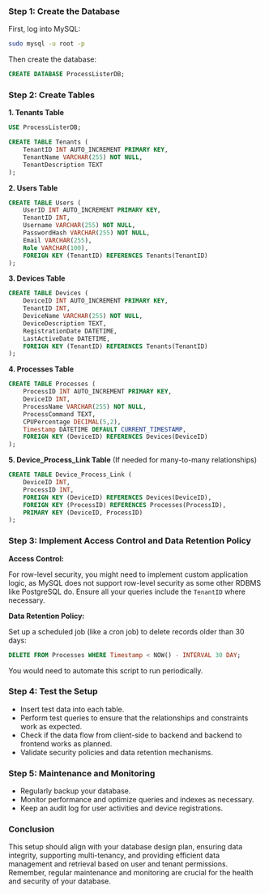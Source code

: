 ### Step 1: Create the Database

First, log into MySQL:

```bash
sudo mysql -u root -p
```

Then create the database:

```sql
CREATE DATABASE ProcessListerDB;
```

### Step 2: Create Tables

**1. Tenants Table**

```sql
USE ProcessListerDB;

CREATE TABLE Tenants (
    TenantID INT AUTO_INCREMENT PRIMARY KEY,
    TenantName VARCHAR(255) NOT NULL,
    TenantDescription TEXT
);
```

**2. Users Table**

```sql
CREATE TABLE Users (
    UserID INT AUTO_INCREMENT PRIMARY KEY,
    TenantID INT,
    Username VARCHAR(255) NOT NULL,
    PasswordHash VARCHAR(255) NOT NULL,
    Email VARCHAR(255),
    Role VARCHAR(100),
    FOREIGN KEY (TenantID) REFERENCES Tenants(TenantID)
);
```

**3. Devices Table**

```sql
CREATE TABLE Devices (
    DeviceID INT AUTO_INCREMENT PRIMARY KEY,
    TenantID INT,
    DeviceName VARCHAR(255) NOT NULL,
    DeviceDescription TEXT,
    RegistrationDate DATETIME,
    LastActiveDate DATETIME,
    FOREIGN KEY (TenantID) REFERENCES Tenants(TenantID)
);
```

**4. Processes Table**

```sql
CREATE TABLE Processes (
    ProcessID INT AUTO_INCREMENT PRIMARY KEY,
    DeviceID INT,
    ProcessName VARCHAR(255) NOT NULL,
    ProcessCommand TEXT,
    CPUPercentage DECIMAL(5,2),
    Timestamp DATETIME DEFAULT CURRENT_TIMESTAMP,
    FOREIGN KEY (DeviceID) REFERENCES Devices(DeviceID)
);
```

**5. Device_Process_Link Table** (If needed for many-to-many relationships)

```sql
CREATE TABLE Device_Process_Link (
    DeviceID INT,
    ProcessID INT,
    FOREIGN KEY (DeviceID) REFERENCES Devices(DeviceID),
    FOREIGN KEY (ProcessID) REFERENCES Processes(ProcessID),
    PRIMARY KEY (DeviceID, ProcessID)
);
```

### Step 3: Implement Access Control and Data Retention Policy

**Access Control:**

For row-level security, you might need to implement custom application logic, as MySQL does not support row-level security as some other RDBMS like PostgreSQL do. Ensure all your queries include the `TenantID` where necessary.

**Data Retention Policy:**

Set up a scheduled job (like a cron job) to delete records older than 30 days:

```sql
DELETE FROM Processes WHERE Timestamp < NOW() - INTERVAL 30 DAY;
```

You would need to automate this script to run periodically.

### Step 4: Test the Setup

- Insert test data into each table.
- Perform test queries to ensure that the relationships and constraints work as expected.
- Check if the data flow from client-side to backend and backend to frontend works as planned.
- Validate security policies and data retention mechanisms.

### Step 5: Maintenance and Monitoring

- Regularly backup your database.
- Monitor performance and optimize queries and indexes as necessary.
- Keep an audit log for user activities and device registrations.

### Conclusion

This setup should align with your database design plan, ensuring data integrity, supporting multi-tenancy, and providing efficient data management and retrieval based on user and tenant permissions. Remember, regular maintenance and monitoring are crucial for the health and security of your database.
